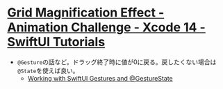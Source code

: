 # [Grid Magnification Effect \- Animation Challenge \- Xcode 14 \- SwiftUI Tutorials](https://www.youtube.com/watch?v=xyv_J977B1E)
- `@Gesture`の話など。ドラッグ終了時に値が0に戻る。戻したくない場合は`@State`を使えば良い。
    - [Working with SwiftUI Gestures and @GestureState](https://www.appcoda.com/swiftui-gestures/)